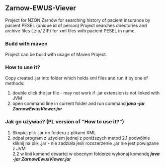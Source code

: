 ## Zarnow-EWUS-Viever
Project for NZON Żarnów for searching history of pacient insurance by pacient PESEL (unique id of person)
Project searches directories and archive files (.zip/.ZIP) for xml files with pacient PESEL in name.


### Build with maven
Project can be build with usage of Maven Project.

### How to use it?


Copy created .jar into folder which holds xml files and run it by one of methods:
1. double click the jar file - may not work if .jar extension is not linked with JVM
2. open command line in current folder and run command  **_java -jar ZarnowEwusViewer.jar_**

### Jak go używać? (PL version of "How to use it?")
1. Skopiuj plik .jar do folderu z plikami XML 
2. odpal program z użyciem jednej z poniższych metod
  2.1 podwójnie kliknij na plik .jar - nie zadziała jeśli rozszerzenie .jar nie jest powiązane z JVM  
  2.2 w linii komend otwartej w obecnym folderze wykonaj komendę **_java -jar ZarnowEwusViewer.jar_**
